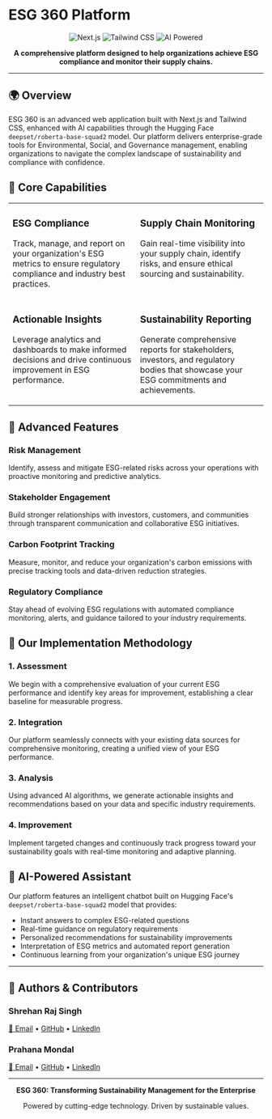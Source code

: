 # ESG 360 Platform

<div align="center">

![Next.js](https://img.shields.io/badge/Built%20with-Next.js-000000)
![Tailwind CSS](https://img.shields.io/badge/Styled%20with-Tailwind%20CSS-38bdf8)
![AI Powered](https://img.shields.io/badge/AI%20Powered-deepset%2Froberta--base--squad2-yellow)

**A comprehensive platform designed to help organizations achieve ESG compliance and monitor their supply chains.**

</div>

---

## 🌍 Overview

ESG 360 is an advanced web application built with Next.js and Tailwind CSS, enhanced with AI capabilities through the Hugging Face `deepset/roberta-base-squad2` model. Our platform delivers enterprise-grade tools for Environmental, Social, and Governance management, enabling organizations to navigate the complex landscape of sustainability and compliance with confidence.

## 💼 Core Capabilities

<table>
    <tr>
        <td width="50%" valign="top">
            <h3>ESG Compliance</h3>
            <p>Track, manage, and report on your organization's ESG metrics to ensure regulatory compliance and industry best practices.</p>
        </td>
        <td width="50%" valign="top">
            <h3>Supply Chain Monitoring</h3>
            <p>Gain real-time visibility into your supply chain, identify risks, and ensure ethical sourcing and sustainability.</p>
        </td>
    </tr>
    <tr>
        <td width="50%" valign="top">
            <h3>Actionable Insights</h3>
            <p>Leverage analytics and dashboards to make informed decisions and drive continuous improvement in ESG performance.</p>
        </td>
        <td width="50%" valign="top">
            <h3>Sustainability Reporting</h3>
            <p>Generate comprehensive reports for stakeholders, investors, and regulatory bodies that showcase your ESG commitments and achievements.</p>
        </td>
    </tr>
</table>

## 🚀 Advanced Features

<div class="grid grid-cols-1 md:grid-cols-2 gap-4">
    <div class="bg-gray-50 p-4 rounded-lg shadow-sm">
        <h3>Risk Management</h3>
        <p>Identify, assess and mitigate ESG-related risks across your operations with proactive monitoring and predictive analytics.</p>
    </div>
    <div class="bg-gray-50 p-4 rounded-lg shadow-sm">
        <h3>Stakeholder Engagement</h3>
        <p>Build stronger relationships with investors, customers, and communities through transparent communication and collaborative ESG initiatives.</p>
    </div>
    <div class="bg-gray-50 p-4 rounded-lg shadow-sm">
        <h3>Carbon Footprint Tracking</h3>
        <p>Measure, monitor, and reduce your organization's carbon emissions with precise tracking tools and data-driven reduction strategies.</p>
    </div>
    <div class="bg-gray-50 p-4 rounded-lg shadow-sm">
        <h3>Regulatory Compliance</h3>
        <p>Stay ahead of evolving ESG regulations with automated compliance monitoring, alerts, and guidance tailored to your industry requirements.</p>
    </div>
</div>

## 🔄 Our Implementation Methodology

<div class="flex flex-col md:flex-row gap-6 my-8">
    <div class="flex-1 border-l-4 border-green-500 pl-4">
        <h3>1. Assessment</h3>
        <p>We begin with a comprehensive evaluation of your current ESG performance and identify key areas for improvement, establishing a clear baseline for measurable progress.</p>
    </div>
    <div class="flex-1 border-l-4 border-blue-500 pl-4">
        <h3>2. Integration</h3>
        <p>Our platform seamlessly connects with your existing data sources for comprehensive monitoring, creating a unified view of your ESG performance.</p>
    </div>
    <div class="flex-1 border-l-4 border-purple-500 pl-4">
        <h3>3. Analysis</h3>
        <p>Using advanced AI algorithms, we generate actionable insights and recommendations based on your data and specific industry requirements.</p>
    </div>
    <div class="flex-1 border-l-4 border-amber-500 pl-4">
        <h3>4. Improvement</h3>
        <p>Implement targeted changes and continuously track progress toward your sustainability goals with real-time monitoring and adaptive planning.</p>
    </div>
</div>

## 💬 AI-Powered Assistant

Our platform features an intelligent chatbot built on Hugging Face's `deepset/roberta-base-squad2` model that provides:

- Instant answers to complex ESG-related questions
- Real-time guidance on regulatory requirements
- Personalized recommendations for sustainability improvements
- Interpretation of ESG metrics and automated report generation
- Continuous learning from your organization's unique ESG journey

---

## 👥 Authors & Contributors

<div class="flex flex-wrap gap-6 my-6">
    <div class="flex-1 min-w-[250px] bg-gray-50 p-5 rounded-lg shadow-sm">
        <h3>Shrehan Raj Singh</h3>
        <div class="mt-3">
            <a href="mailto:shrehanrajsingh.24@kgpian.iitkgp.ac.in">📧 Email</a> • 
            <a href="https://github.com/shrehanrajsingh">GitHub</a> • 
            <a href="https://linkedin.com/in/shrehan-raj-singh-28a1a0242/">LinkedIn</a>
        </div>
    </div>
    <div class="flex-1 min-w-[250px] bg-gray-50 p-5 rounded-lg shadow-sm">
        <h3>Prahana Mondal</h3>
        <div class="mt-3">
            <a href="mailto:prahana@iitg.ac.in">📧 Email</a> • 
            <a href="https://github.com/Prahana21">GitHub</a> • 
            <a href="https://linkedin.com/in/prahana-mondal-710217310">LinkedIn</a>
        </div>
    </div>
</div>

---

<div align="center">
    <p><strong>ESG 360: Transforming Sustainability Management for the Enterprise</strong></p>
    <p>Powered by cutting-edge technology. Driven by sustainable values.</p>
</div>